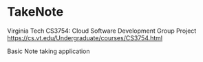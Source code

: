 # TakeNote
Virginia Tech CS3754: Cloud Software Development Group Project
https://cs.vt.edu/Undergraduate/courses/CS3754.html


Basic Note taking application
